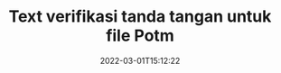 ---
############################# Static ############################
layout: "auto-gen-signature"
date: 2022-03-01T15:12:22
draft: false
operation: Verify
signaturetype: Text
fileformat: Potm
productName: .NET
lang: id
productCode: net
otherformats: pdf doc docx docm dot dotm dotx odt ott rtf xls xlsx xlsm xlsb csv ods ots xltx xltm ppt pptx pps ppsx odp otp potx potm pptm ppsm
breadcrumb: Put Text signature on Potm for C#

############################# Head ############################
head_title: "Verifikasi tanda tangan Text untuk file Potm melalui C#"
head_description: "Gunakan hanya beberapa baris kode .NET untuk memverifikasi dokumen Potm dan tanda tangan Text mereka."

############################# Header ############################
title: "Text verifikasi tanda tangan untuk file Potm"
description: "API untuk .NET memberikan kesempatan untuk memverifikasi tanda tangan Text pada dokumen Potm. Verifikasi tanda tangan elektronik di dalam dokumen Potm Anda dapat dilakukan dengan cepat dan mudah."
bg_image: "https://cms.admin.containerize.com/templates/aspose/App_Themes/V3/images/bg/header1.png"
bg_overlay: false
button:
    enable: true

############################# SubMenu ############################
submenu:
    enable: true

    left:
        img_alt: "GroupDocs.Signature for .NET"
        image: "https://cms.admin.containerize.com/templates/groupdocs/images/product-logos/90x90-noborder/groupdocs-signature-net.png"
        product: "GroupDocs.Signature"
        platform: ".NET"



############################# About ############################
about:
    enable: true
    title: "Temukan fitur API GroupDocs.Signature for .NET baru"
    content: |
        [GroupDocs.Signature for .NET](https://products.groupdocs.com/signature/net/) API menyediakan berbagai cara untuk memproses berbagai format dokumen dengan menggunakan tanda tangan elektronik. Banyak jenis tanda tangan digital seperti teks, gambar, sertifikat digital, kode batang, kode QR, perangko, atau metadata yang didukung. Pelanggan dapat menambah, menghapus, mengedit, memvalidasi atau mencari tanda tangan digital di PDF, dokumen MS Word, buku kerja MS Excel, presentasi MS PowerPoint, file Adobe Photoshop dan berbagai format gambar. Sejumlah fitur dan pengaturan tambahan yang menakjubkan tersedia.
    

############################# Steps ############################
steps:
    enable: true
    title_left: "Cara memvalidasi tanda tangan Text di dokumen Potm Anda"
    content_left: |
        [GroupDocs.Signature for .NET](https://products.groupdocs.com/signature/net/) menyertakan fitur berguna seperti verifikasi tanda tangan Text yang ditempatkan di dokumen Potm. Gunakan kesempatan ini tanpa menerapkan kode tambahan.
        
        * Pertama, instantiate kelas Signature yang menyediakan jalur parameter konstruktor ke dokumen yang seharusnya diverifikasi.
        * Kedua, buat objek VerifyOptions baru dan atur semua properti yang diperlukan.
        * Terakhir, aktifkan metode Verify objek Signature dengan melewati instance VerifyOptions.
        * Kemudian proses hasil verifikasi.

    title_right: "Persyaratan sistem"
    content_right: |
        GroupDocs.Signature for .NET didukung di semua platform dan sistem operasi utama. Sebelum menjalankan kode di bawah ini, pastikan Anda telah menginstal prasyarat berikut di sistem Anda.

        * Sistem operasi: Microsoft Windows, Linux, MacOS
        * Lingkungan pengembangan: Microsoft Visual Studio, Xamarin, MonoDevelop
        * Frameworks: .NET Framework, .NET Standard, .NET Core, Mono
        * Unduh versi terbaru GroupDocs.Signature for .NET dari [Nuget](https://www.nuget.org/packages/groupdocs.signature)
         
    code: |
        ```csharp    
                
        // Set up input Potm file
        string filePath = "input.potm";

        // Instantiate Signature for input file
        using (GroupDocs.Signature.Signature signature = new GroupDocs.Signature.Signature(filePath))
        {
                //Provide verification options
                TextVerifyOptions options = new TextVerifyOptions()
                {
                    // Process all pages 
                    AllPages = true,
                    // set up text match type
                    MatchType = TextMatchType.Exact,
                    // specify text pattern to search
                    Text = "Very important signature",
                };

                // Verify document signatures
                VerificationResult result = signature.Verify(options);

                //process result
                if (result.IsValid)
                {
                    //..
                }
        }

        ```

############################# Demos ############################
demos:
    enable: true
    title: "Menandatangani dengan Text tanda tangan Demo Langsung"
    content: |
       Tambahkan berbagai tanda tangan elektronik ke file Potm sekarang juga dengan mengunjungi situs web [GroupDocs.Signature App](https://products.groupdocs.app/signature/family).          

############################# More Formats ############################
more_formats:
    enable: true
    title: "Verifikasi tanda tangan Text lainnya menggunakan C#"
    content: |
        "Verifikasi tanda tangan elektronik yang ditempatkan di berbagai dokumen. Periksa kualitas tanda tangan dalam format file populer seperti yang diungkapkan di bawah ini."
    format: 
       
       
back_to_top:
    enable: true
---